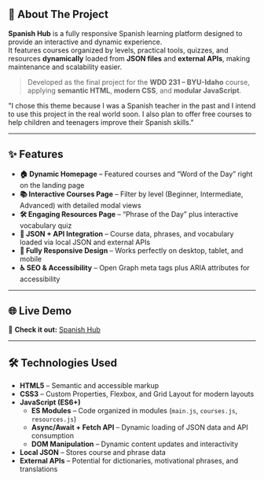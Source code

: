 ## 🚀 About The Project

**Spanish Hub** is a fully responsive Spanish learning platform designed to provide an interactive and dynamic experience.  
It features courses organized by levels, practical tools, quizzes, and resources **dynamically** loaded from **JSON files** and **external APIs**, making maintenance and scalability easier.

> Developed as the final project for the **WDD 231 – BYU-Idaho** course, applying **semantic HTML**, **modern CSS**, and **modular JavaScript**.

"I chose this theme because I was a Spanish teacher in the past and I intend to use this project in the real world soon.
 I also plan to offer free courses to help children and teenagers improve their Spanish skills."


---

## ✨ Features

- **🏠 Dynamic Homepage** – Featured courses and “Word of the Day” right on the landing page  
- **📚 Interactive Courses Page** – Filter by level (Beginner, Intermediate, Advanced) with detailed modal views  
- **🛠 Engaging Resources Page** – “Phrase of the Day” plus interactive vocabulary quiz  
- **📡 JSON + API Integration** – Course data, phrases, and vocabulary loaded via local JSON and external APIs  
- **📱 Fully Responsive Design** – Works perfectly on desktop, tablet, and mobile  
- **♿ SEO & Accessibility** – Open Graph meta tags plus ARIA attributes for accessibility

---

## 🌐 Live Demo  
🔗 **Check it out:** [Spanish Hub](https://thneri95.github.io/wdd231/final/)

---

## 🛠️ Technologies Used

- **HTML5** – Semantic and accessible markup  
- **CSS3** – Custom Properties, Flexbox, and Grid Layout for modern layouts  
- **JavaScript (ES6+)**  
  - **ES Modules** – Code organized in modules (`main.js`, `courses.js`, `resources.js`)  
  - **Async/Await + Fetch API** – Dynamic loading of JSON data and API consumption  
  - **DOM Manipulation** – Dynamic content updates and interactivity  
- **Local JSON** – Stores course and phrase data  
- **External APIs** – Potential for dictionaries, motivational phrases, and translations
